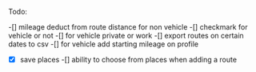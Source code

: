 Todo:

-[] mileage deduct from route distance for non vehicle
-[] checkmark for vehicle or not
-[] for vehicle private or work
-[] export routes on certain dates to csv
-[] for vehicle add starting mileage on profile
-[x] save places
    -[] ability to choose from places when adding a route

